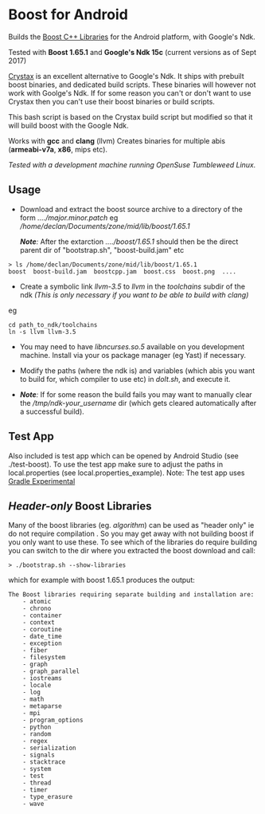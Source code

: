 # Boost for Android


Builds the [Boost C++ Libraries](http://www.boost.org/) for the Android platform, with Google's Ndk.

Tested with **Boost 1.65.1** and **Google's Ndk 15c**  (current versions as of Sept 2017)

[Crystax](https://www.crystax.net/) is an excellent alternative to Google's Ndk. It ships with prebuilt boost binaries, and dedicated build scripts.
These binaries will however not work with Goolge's Ndk. If for some reason you can't or don't want to use Crystax then you can't use their boost binaries or build scripts.

This bash script is based on the Crystax build script but modified so that it will build boost with the Google Ndk.


Works with **gcc** and **clang** (llvm)
Creates binaries for multiple abis (**armeabi-v7a**, **x86**, mips etc).


*Tested with a development machine running OpenSuse Tumbleweed Linux.*

## Usage

* Download and extract the boost source archive to a directory of the form *..../major.minor.patch* 
  eg */home/declan/Documents/zone/mid/lib/boost/1.65.1*
  
  *__Note__:* After the extarction *..../boost/1.65.1* should then be the direct parent dir of "bootstrap.sh", "boost-build.jam" etc

```
> ls /home/declan/Documents/zone/mid/lib/boost/1.65.1
boost  boost-build.jam  boostcpp.jam  boost.css  boost.png  ....
``` 

* Create a symbolic link *llvm-3.5* to *llvm* in the *toolchains* subdir of the ndk *(This is only necessary if you want to be able to build with clang)*

eg
```
cd path_to_ndk/toolchains
ln -s llvm llvm-3.5
```

* You may need to have *libncurses.so.5* available on you development machine. Install via your os package manager (eg Yast) if necessary.

* Modify the paths (where the ndk is) and variables (which abis you want to build for, which compiler to use etc) in *doIt.sh*, and execute it.

* *__Note__:* If for some reason the build fails you may want to manually clear the */tmp/ndk-your_username* dir (which gets cleared automatically after a successful build).




## Test App 
Also included is test app which can be opened by Android Studio (see ./test-boost).
To use the test app make sure to adjust the paths in local.properties (see local.properties_example).
Note: The test app uses [Gradle Experimental](http://tools.android.com/tech-docs/new-build-system/gradle-experimental)


## *Header-only* Boost Libraries
Many of the boost libraries (eg. *algorithm*) can be used as "header only" ie do not require compilation . So you may get away with not building boost if you only
want to use these. To see which of the libraries do require building you can switch to the dir where you extracted the boost download and call:

```
> ./bootstrap.sh --show-libraries 
```

which for example with boost 1.65.1 produces the output:

```
The Boost libraries requiring separate building and installation are:
    - atomic
    - chrono
    - container
    - context
    - coroutine
    - date_time
    - exception
    - fiber
    - filesystem
    - graph
    - graph_parallel
    - iostreams
    - locale
    - log
    - math
    - metaparse
    - mpi
    - program_options
    - python
    - random
    - regex
    - serialization
    - signals
    - stacktrace
    - system
    - test
    - thread
    - timer
    - type_erasure
    - wave
```




